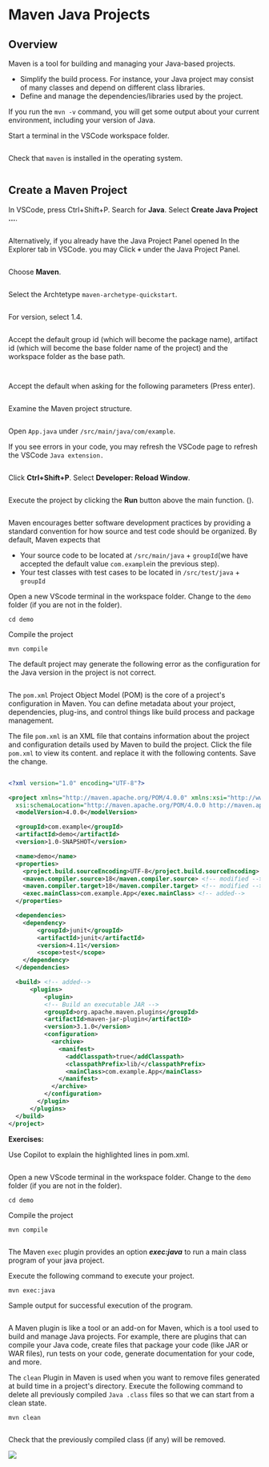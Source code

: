 # Maven Java Projects

## Overview

Maven is a tool for building and managing your Java-based projects.

* Simplify the build process. For instance, your Java project may consist of many classes and depend on different class libraries.
* Define and manage the dependencies/libraries used by the project.

If you run the `mvn -v` command, you will get some output about your current environment, including your version of Java.&#x20;

Start a terminal in the VSCode workspace folder.

<div align="left">

<figure><img src=".gitbook/assets/image (24).png" alt=""><figcaption></figcaption></figure>

</div>

&#x20;Check that `maven` is installed in the operating system.

<div align="left">

<figure><img src=".gitbook/assets/image (25).png" alt=""><figcaption></figcaption></figure>

</div>

## Create a Maven Project

In VSCode, press Ctrl+Shift+P. Search for **Java**.  Select **Create Java Project ...**.

<div align="left">

<figure><img src=".gitbook/assets/image (95).png" alt=""><figcaption></figcaption></figure>

</div>

Alternatively, if you already have the Java Project Panel opened In the Explorer tab in VSCode. you may Click **`+`** under the Java Project Panel.

<div align="left">

<img src=".gitbook/assets/image (134).png" alt="">

</div>

Choose **Maven**.&#x20;

<div align="left">

<img src=".gitbook/assets/image (73).png" alt="">

</div>

Select the Archtetype `maven-archetype-quickstart`.

<div align="left">

<figure><img src=".gitbook/assets/image (42).png" alt=""><figcaption></figcaption></figure>

</div>

For version, select 1.4.

<div align="left">

<figure><img src=".gitbook/assets/image (44).png" alt=""><figcaption></figcaption></figure>

</div>

Accept the default group id (which will become the package name), artifact id (which will become the base folder name of the project) and the workspace folder as the base path.

<div align="left">

<img src=".gitbook/assets/image (101).png" alt="">

</div>

<div align="left">

<img src=".gitbook/assets/image (62).png" alt="">

</div>

<div align="left">

<figure><img src=".gitbook/assets/image (27).png" alt=""><figcaption></figcaption></figure>

</div>

Accept the default when asking for the following parameters (Press enter).

<div align="left">

<img src=".gitbook/assets/image (130).png" alt="">

</div>

Examine the Maven project structure.

<div align="left">

<figure><img src=".gitbook/assets/image (28).png" alt=""><figcaption></figcaption></figure>

</div>

Open `App.java` under `/src/main/java/com/example`.&#x20;

If you see errors in your code, you may refresh the VSCode page to refresh the VSCode `Java extension.`

<div align="left">

<figure><img src=".gitbook/assets/image (58).png" alt=""><figcaption></figcaption></figure>

</div>

Click **Ctrl+Shift+P**. Select **Developer: Reload Window**.

<div align="left">

<figure><img src=".gitbook/assets/image (30).png" alt=""><figcaption></figcaption></figure>

</div>

Execute the project by clicking the **Run** button above the main function. ().

<div align="left">

<figure><img src=".gitbook/assets/image (31).png" alt=""><figcaption></figcaption></figure>

</div>



Maven encourages better software development practices by providing a standard convention for how source and test code should be organized. By default, Maven expects that

* Your source code to be located at `/src/main/java` + `groupId`(we have accepted the default value `com.example`in the previous step).&#x20;
* Your test classes with test cases to be located in `/src/test/java` + `groupId`



Open a new VScode terminal in the workspace folder. Change to the `demo` folder (if you are not in the folder).

```
cd demo
```

Compile the project

```
mvn compile
```

The default project may generate the following error as the configuration for the Java version in the project is not correct.

<div align="left">

<figure><img src=".gitbook/assets/image (47).png" alt=""><figcaption></figcaption></figure>

</div>



The `pom.xml` Project Object Model (POM) is the core of a project's configuration in Maven. You can define metadata about your project, dependencies, plug-ins, and control things like build process and package management.

The file `pom.xml` is an XML file that contains information about the project and configuration details used by Maven to build the project. Click the file `pom.xml` to view its content. and replace it with the following contents. Save the change.

```xml

<?xml version="1.0" encoding="UTF-8"?>

<project xmlns="http://maven.apache.org/POM/4.0.0" xmlns:xsi="http://www.w3.org/2001/XMLSchema-instance"
  xsi:schemaLocation="http://maven.apache.org/POM/4.0.0 http://maven.apache.org/xsd/maven-4.0.0.xsd">
  <modelVersion>4.0.0</modelVersion>

  <groupId>com.example</groupId>
  <artifactId>demo</artifactId>
  <version>1.0-SNAPSHOT</version>

  <name>demo</name>
  <properties>
    <project.build.sourceEncoding>UTF-8</project.build.sourceEncoding>
    <maven.compiler.source>18</maven.compiler.source> <!-- modified -->
    <maven.compiler.target>18</maven.compiler.target> <!-- modified -->
    <exec.mainClass>com.example.App</exec.mainClass> <!-- added-->
  </properties>

  <dependencies>
    <dependency>
        <groupId>junit</groupId>
        <artifactId>junit</artifactId>
        <version>4.11</version>
        <scope>test</scope>
    </dependency>
  </dependencies>

  <build> <!-- added-->
      <plugins>
          <plugin>
          <!-- Build an executable JAR -->
          <groupId>org.apache.maven.plugins</groupId>
          <artifactId>maven-jar-plugin</artifactId>
          <version>3.1.0</version>
          <configuration>
            <archive>
              <manifest>
                <addClasspath>true</addClasspath>
                <classpathPrefix>lib/</classpathPrefix>
                <mainClass>com.example.App</mainClass>
              </manifest>
            </archive>
          </configuration>
        </plugin>
      </plugins>
  </build>
</project>

```



**Exercises:** &#x20;

Use Copilot to explain the highlighted lines in pom.xml.

<div align="left">

<figure><img src=".gitbook/assets/image (147).png" alt=""><figcaption></figcaption></figure>

</div>

Open a new VScode terminal in the workspace folder. Change to the `demo` folder (if you are not in the folder).

```
cd demo
```

Compile the project

```
mvn compile
```

<figure><img src=".gitbook/assets/image (36).png" alt=""><figcaption></figcaption></figure>

The Maven `exec` plugin provides an option _**exec:java**_ to run a main class program of your java project.&#x20;

Execute the following command to execute your project.

```
mvn exec:java
```

Sample output for successful execution of the program.

<div align="left">

<figure><img src=".gitbook/assets/image (38).png" alt=""><figcaption></figcaption></figure>

</div>

A Maven plugin is like a tool or an add-on for Maven, which is a tool used to build and manage Java projects.  For example, there are plugins that can compile your Java code, create files that package your code (like JAR or WAR files), run tests on your code, generate documentation for your code, and more.

The `clean` Plugin in Maven is used when you want to remove files generated at build time in a project's directory. Execute the following command to delete all previously compiled `Java .class` files so that we can start from a clean state.

```
mvn clean
```

<div align="left">

<figure><img src=".gitbook/assets/image (40).png" alt=""><figcaption></figcaption></figure>

</div>

Check that the previously compiled class (if any) will be removed.

&#x20;![](<.gitbook/assets/image (123).png>)









